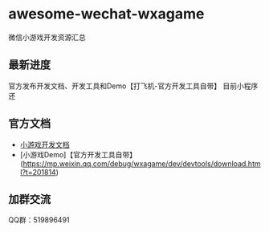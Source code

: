 # awesome-wechat-wxagame
微信小游戏开发资源汇总

## 最新进度
官方发布开发文档、开发工具和Demo【打飞机-官方开发工具自带】
目前小程序还

## 官方文档

- [小游戏开发文档](https://mp.weixin.qq.com/debug/wxagame/dev/index.html)
- [小游戏Demo]【官方开发工具自带】(https://mp.weixin.qq.com/debug/wxagame/dev/devtools/download.html?t=201814)

## 加群交流

QQ群：519896491
